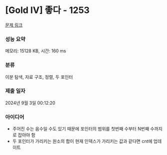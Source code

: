 # [Gold IV] 좋다 - 1253 

[문제 링크](https://www.acmicpc.net/problem/1253) 

### 성능 요약

메모리: 15128 KB, 시간: 160 ms

### 분류

이분 탐색, 자료 구조, 정렬, 두 포인터

### 제출 일자

2024년 9월 3일 00:12:20

### 아이디어
* 주어진 수는 음수일 수도 있기 때문에 포인터의 범위를 첫번째 수부터 N번째 수까지로 잡아야 함
* 두 포인터가 가리키는 원소의 합이 현재 인덱스가 가리키는 값과 같다면 cnt에 업데이트

